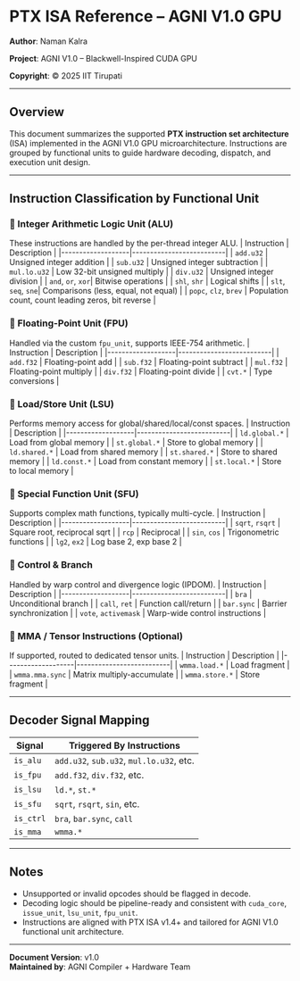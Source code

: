 
# PTX ISA Reference – AGNI V1.0 GPU
**Author**: Naman Kalra  

**Project**: AGNI V1.0 – Blackwell-Inspired CUDA GPU  

**Copyright**: © 2025 IIT Tirupati

---

## Overview

This document summarizes the supported **PTX instruction set architecture** (ISA) implemented in the AGNI V1.0 GPU microarchitecture. Instructions are grouped by functional units to guide hardware decoding, dispatch, and execution unit design.

---

## Instruction Classification by Functional Unit

### 🔹 Integer Arithmetic Logic Unit (ALU)
These instructions are handled by the per-thread integer ALU.
| Instruction       | Description              |
|-------------------|--------------------------|
| `add.u32`         | Unsigned integer addition |
| `sub.u32`         | Unsigned integer subtraction |
| `mul.lo.u32`      | Low 32-bit unsigned multiply |
| `div.u32`         | Unsigned integer division |
| `and`, `or`, `xor`| Bitwise operations        |
| `shl`, `shr`      | Logical shifts            |
| `slt`, `seq`, `sne`| Comparisons (less, equal, not equal) |
| `popc`, `clz`, `brev` | Population count, count leading zeros, bit reverse |

### 🔹 Floating-Point Unit (FPU)
Handled via the custom `fpu_unit`, supports IEEE-754 arithmetic.
| Instruction       | Description              |
|-------------------|--------------------------|
| `add.f32`         | Floating-point add       |
| `sub.f32`         | Floating-point subtract  |
| `mul.f32`         | Floating-point multiply  |
| `div.f32`         | Floating-point divide    |
| `cvt.*`           | Type conversions         |

### 🔹 Load/Store Unit (LSU)
Performs memory access for global/shared/local/const spaces.
| Instruction       | Description              |
|-------------------|--------------------------|
| `ld.global.*`     | Load from global memory  |
| `st.global.*`     | Store to global memory   |
| `ld.shared.*`     | Load from shared memory  |
| `st.shared.*`     | Store to shared memory   |
| `ld.const.*`      | Load from constant memory |
| `st.local.*`      | Store to local memory    |

### 🔹 Special Function Unit (SFU)
Supports complex math functions, typically multi-cycle.
| Instruction       | Description              |
|-------------------|--------------------------|
| `sqrt`, `rsqrt`   | Square root, reciprocal sqrt |
| `rcp`             | Reciprocal               |
| `sin`, `cos`      | Trigonometric functions  |
| `lg2`, `ex2`      | Log base 2, exp base 2   |

### 🔹 Control & Branch
Handled by warp control and divergence logic (IPDOM).
| Instruction       | Description              |
|-------------------|--------------------------|
| `bra`             | Unconditional branch     |
| `call`, `ret`     | Function call/return     |
| `bar.sync`        | Barrier synchronization  |
| `vote`, `activemask` | Warp-wide control instructions |

### 🔹 MMA / Tensor Instructions (Optional)
If supported, routed to dedicated tensor units.
| Instruction       | Description              |
|-------------------|--------------------------|
| `wmma.load.*`     | Load fragment            |
| `wmma.mma.sync`   | Matrix multiply-accumulate |
| `wmma.store.*`    | Store fragment           |

---

## Decoder Signal Mapping

| Signal     | Triggered By Instructions                    |
|------------|-----------------------------------------------|
| `is_alu`   | `add.u32`, `sub.u32`, `mul.lo.u32`, etc.     |
| `is_fpu`   | `add.f32`, `div.f32`, etc.                   |
| `is_lsu`   | `ld.*`, `st.*`                               |
| `is_sfu`   | `sqrt`, `rsqrt`, `sin`, etc.                 |
| `is_ctrl`  | `bra`, `bar.sync`, `call`                    |
| `is_mma`   | `wmma.*`                                     |

---

## Notes
- Unsupported or invalid opcodes should be flagged in decode.
- Decoding logic should be pipeline-ready and consistent with `cuda_core`, `issue_unit`, `lsu_unit`, `fpu_unit`.
- Instructions are aligned with PTX ISA v1.4+ and tailored for AGNI V1.0 functional unit architecture.

---

**Document Version**: v1.0  
**Maintained by**: AGNI Compiler + Hardware Team  

